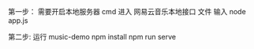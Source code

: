 第一步：
需要开启本地服务器
cmd 进入 网易云音乐本地接口 文件 输入  node app.js
 

第二步:
运行 music-demo 
npm install
npm run serve
